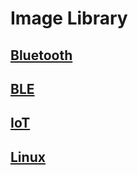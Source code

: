 # Image Library

## [Bluetooth ](bluetooth/README.md)
## [BLE](ble/README.md)

## [IoT](iot/README.md)

## [Linux](linux/README.md)

